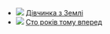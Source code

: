 * ![](/books/child_sf/Кир%20Буличов/Дівчинка%20з%20Землі.jpg) [Дівчинка з Землі](/books/child_sf/Кир%20Буличов/Дівчинка%20з%20Землі)
* ![](/books/child_sf/Кир%20Буличов/Сто%20років%20тому%20вперед.jpg) [Сто років тому вперед](/books/child_sf/Кир%20Буличов/Сто%20років%20тому%20вперед)